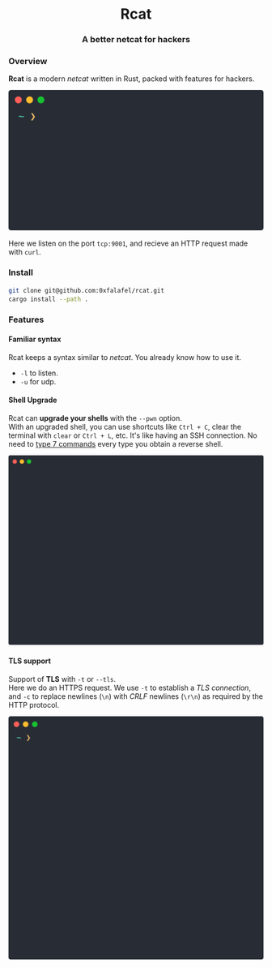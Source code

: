 <div align="center">

# Rcat
### A better netcat for hackers

</div>

### Overview

__Rcat__ is a modern _netcat_ written in Rust, packed with features for hackers.

<img src="images/rcat_curl.svg">

Here we listen on the port `tcp:9001`, and recieve an HTTP request made with `curl`.

### Install

```bash
git clone git@github.com:0xfalafel/rcat.git
cargo install --path .
```

### Features

#### Familiar syntax

Rcat keeps a syntax similar to _netcat_. You already know how to use it.

* `-l` to listen.
* `-u` for udp.

#### Shell Upgrade

Rcat can __upgrade your shells__ with the `--pwn` option.  
With an upgraded shell, you can use shortcuts like `Ctrl + C`, clear the terminal with `clear` or `Ctrl + L`, etc. It's like having an SSH connection.
No need to [type 7 commands](https://blog.ropnop.com/upgrading-simple-shells-to-fully-interactive-ttys/) every type you obtain a reverse shell.

<img src="images/rcat_pwn.svg">

#### TLS support

Support of __TLS__ with `-t` or `--tls`.  
Here we do an HTTPS request. We use `-t` to establish a _TLS connection_, and `-c` to replace newlines (`\n`) with _CRLF_ newlines (`\r\n`) as required by the HTTP protocol.

<img src="images/rcat_tls.svg">

  
